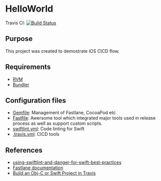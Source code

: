 # HelloWorld
Travis CI:
[![Build Status](https://travis-ci.org/chronicqazxc/HelloWorld.svg?branch=master)](https://travis-ci.org/chronicqazxc/HelloWorld)

## Purpose
This project was created to demostrate iOS CICD flow.

## Requirements
* [RVM](https://rvm.io)
* [Bundler](https://bundler.io)

## Configuration files
* [Gemfile](Gemfile): Management of Fastlane, CocoaPod etc
* [Fastfile](./fastlane/Fastfile): Awersome tool which integrated major tools used in release process as well as support custom scripts.
* [swiftlint.yml](.swiftlint.yml): Code linting for Swift
* [.travis.yml](.travis.yml): CICD tools

## References
* [using-swiftlint-and-danger-for-swift-best-practices](https://medium.com/developermind/using-swiftlint-and-danger-for-swift-best-practices-48432e4e268a)
* [Fastlane documentation](https://docs.fastlane.tools)
* [Build an Obj-C or Swift Project in Travis](https://docs.travis-ci.com/user/languages/objective-c/)
